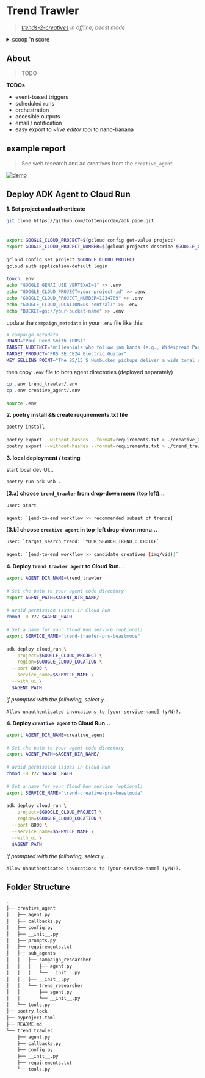 # Trend Trawler

> *[trends-2-creatives](https://github.com/tottenjordan/zghost/tree/main) in offline, beast mode*

<details>
  <summary>scoop 'n score</summary>

> Given a campaign, the trawler sifts through the top 25 trending Search terms, returning a subset of trends

<p align="center">
  <img src='imgs/trend_trawler_banner.png' width="500"/>
</p>

> TODO: Given a campaign and a Search trend, the creative agent conducts web research (for context) and generates candidate ad creatives

</details>

## About

> TODO

**TODOs**
* event-based triggers
* scheduled runs
* orchestration
* accesible outputs
* email / notification
* easy export to ~*live editor tool* to nano-banana


## example report

> See web research and ad creatives from the `creative_agent`

[![demo](https://img.youtube.com/vi/0628QG8J9Mc/hqdefault.jpg)](https://www.youtube.com/watch?v=0628QG8J9Mc)


## Deploy ADK Agent to Cloud Run

**1. Set project and authenticate**

```bash
git clone https://github.com/tottenjordan/adk_pipe.git


export GOOGLE_CLOUD_PROJECT=$(gcloud config get-value project)
export GOOGLE_CLOUD_PROJECT_NUMBER=$(gcloud projects describe $GOOGLE_CLOUD_PROJECT --format="value(projectNumber)")

gcloud config set project $GOOGLE_CLOUD_PROJECT
gcloud auth application-default login

touch .env
echo "GOOGLE_GENAI_USE_VERTEXAI=1" >> .env
echo "GOOGLE_CLOUD_PROJECT=your-project-id" >> .env
echo "GOOGLE_CLOUD_PROJECT_NUMBER=1234789" >> .env
echo "GOOGLE_CLOUD_LOCATION=us-central1" >> .env
echo "BUCKET=gs://your-bucket-name" >> .env
```

update the `campaign_metadata` in your `.env` file like this:

```bash
# campaign metadata
BRAND="Paul Reed Smith (PRS)"
TARGET_AUDIENCE="millennials who follow jam bands (e.g., Widespread Panic and Phish), respond positively to nostalgic messages"
TARGET_PRODUCT="PRS SE CE24 Electric Guitar"
KEY_SELLING_POINT="The 85/15 S Humbucker pickups deliver a wide tonal range, from thick humbucker tones to clear single-coil sounds, making the guitar suitable for various genres."
```

then copy `.env` file to both agent directories (deployed separately)

```bash
cp .env trend_trawler/.env
cp .env creative_agent/.env

source .env
```

**2. poetry install && create requirements.txt file**

```bash
poetry install

poetry export --without-hashes --format=requirements.txt > ./creative_agent/requirements.txt
poetry export --without-hashes --format=requirements.txt > ./trend_trawler/requirements.txt
```

**3. local deployment / testing**

start local dev UI...

```bash
poetry run adk web .
```

**[3.a] choose `trend_trawler` from drop-down menu (top left)...**

```bash
user: start

agent: `[end-to-end workflow >> recommended subset of trends]` 
```

**[3.b] choose `creative agent` in top-left drop-down menu...**

```bash
user: `target_search_trend: `YOUR_SEARCH_TREND_O_CHOICE`

agent: `[end-to-end workflow >> candidate creatives (img/vid)]` 
```

**4. Deploy `trend trawler agent` to Cloud Run...**

```bash
export AGENT_DIR_NAME=trend_trawler

# Set the path to your agent code directory
export AGENT_PATH=$AGENT_DIR_NAME/

# avoid permission issues in Cloud Run
chmod -R 777 $AGENT_PATH

# Set a name for your Cloud Run service (optional)
export SERVICE_NAME="trend-trawler-prs-beastmode"

adk deploy cloud_run \
  --project=$GOOGLE_CLOUD_PROJECT \
  --region=$GOOGLE_CLOUD_LOCATION \
  --port 8000 \
  --service_name=$SERVICE_NAME \
  --with_ui \
  $AGENT_PATH
```

*if prompted with the following, select `y`...*

`Allow unauthenticated invocations to [your-service-name] (y/N)?.`

**4. Deploy `creative agent` to Cloud Run...**

```bash
export AGENT_DIR_NAME=creative_agent

# Set the path to your agent code directory
export AGENT_PATH=$AGENT_DIR_NAME/

# avoid permission issues in Cloud Run
chmod -R 777 $AGENT_PATH

# Set a name for your Cloud Run service (optional)
export SERVICE_NAME="trend-creative-prs-beastmode"

adk deploy cloud_run \
  --project=$GOOGLE_CLOUD_PROJECT \
  --region=$GOOGLE_CLOUD_LOCATION \
  --port 8000 \
  --service_name=$SERVICE_NAME \
  --with_ui \
  $AGENT_PATH
```

*if prompted with the following, select `y`...*

`Allow unauthenticated invocations to [your-service-name] (y/N)?.`


## Folder Structure

```bash
.
├── creative_agent
│   ├── agent.py
│   ├── callbacks.py
│   ├── config.py
│   ├── __init__.py
│   ├── prompts.py
│   ├── requirements.txt
│   ├── sub_agents
│   │   ├── campaign_researcher
│   │   │   ├── agent.py
│   │   │   └── __init__.py
│   │   ├── __init__.py
│   │   └── trend_researcher
│   │       ├── agent.py
│   │       └── __init__.py
│   └── tools.py
├── poetry.lock
├── pyproject.toml
├── README.md
└── trend_trawler
    ├── agent.py
    ├── callbacks.py
    ├── config.py
    ├── __init__.py
    ├── requirements.txt
    └── tools.py
```